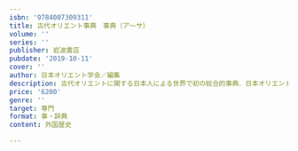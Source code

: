 ```yaml
---
isbn: '9784007309311'
title: 古代オリエント事典　事典（ア～サ）
volume: ''
series: ''
publisher: 岩波書店
pubdate: '2019-10-11'
cover: ''
author: 日本オリエント学会／編集
description: 古代オリエントに関する日本人による世界で初の総合的事典．日本オリエント学会が総力を挙げて編集．
price: '6200'
genre: ''
target: 専門
format: 事・辞典
content: 外国歴史

---
```

